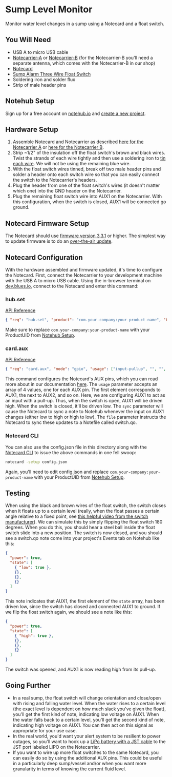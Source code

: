 # Sump Level Monitor

Monitor water level changes in a sump using a Notecard and a float switch.

## You Will Need

* USB A to micro USB cable
* [Notecarrier-A](https://shop.blues.io/products/carr-al) or [Notecarrier-B](https://shop.blues.io/products/carr-b) (for the Notecarrier-B you'll need a separate antenna, which comes with the Notecarrier-B in our shop)
* [Notecard](https://blues.io/products/notecard/)
* [Sump Alarm Three Wire Float Switch](https://www.sumpalarm.com/products/float-switch-for-use-septic-system-sump-pump-water-tank-see-all-five-cable-length-options)
* Soldering iron and solder flux
* Strip of male header pins

## Notehub Setup

Sign up for a free account on [notehub.io](https://notehub.io) and [create a new project](https://dev.blues.io/quickstart/notecard-quickstart/notecard-and-notecarrier-pi/#set-up-notehub).

## Hardware Setup

1. Assemble Notecard and Notecarrier as described [here for the Notecarrier A](https://dev.blues.io/quickstart/notecard-quickstart/notecard-and-notecarrier-a/) or [here for the Notecarrier B](https://dev.blues.io/quickstart/notecard-quickstart/notecard-and-notecarrier-b/).
2. Strip ~1/2" of the insulation off the float switch's brown and black wires. Twist the strands of each wire tightly and then use a soldering iron to [tin each wire](https://www.youtube.com/watch?v=pRPF4wpXX9Q). We will not be using the remaining blue wire.
3. With the float switch wires tinned, break off two male header pins and solder a header onto each switch wire so that you can easily connect the switch to the Notecarrier's headers.
4. Plug the header from one of the float switch's wires (it doesn't matter which one) into the GND header on the Notecarrier.
5. Plug the remaining float switch wire into AUX1 on the Notecarrier. With this configuration, when the switch is closed, AUX1 will be connected go ground.

## Notecard Firmware Setup

The Notecard should use [firmware version 3.3.1](https://dev.blues.io/notecard/notecard-firmware-updates/#v3-3-1-may-23rd-2022) or higher. The simplest way to update firmware is to do an [over-the-air update](https://dev.blues.io/notecard/notecard-firmware-updates/#ota-dfu-with-notehub).

## Notecard Configuration

With the hardware assembled and firmware updated, it's time to configure the Notecard. First, connect the Notecarrier to your development machine with the USB A to micro USB cable. Using the in-browser terminal on [dev.blues.io](https://dev.blues.io/), connect to the Notecard and enter this command:

### hub.set

[API Reference](https://dev.blues.io/api-reference/notecard-api/hub-requests/#hub-set)

```json
{ "req": "hub.set", "product": "com.your-company:your-product-name", "body":{"app":"nf21"} }
```

Make sure to replace `com.your-company:your-product-name` with your ProductUID from [Notehub Setup](#notehub-setup).

### card.aux

[API Reference](https://dev.blues.io/api-reference/notecard-api/card-requests/#card-aux)

```json
{ "req": "card.aux", "mode": "gpio", "usage": ["input-pullup", "", "", ""], "sync": true, "file": "switch.qo" }
```

This command configures the Notecard's AUX pins, which you can read more about in our documentation [here](https://dev.blues.io/notecard/notecard-walkthrough/advanced-notecard-configuration/#using-aux-gpio-mode). The `usage` parameter accepts an array of 4 values, one for each AUX pin. The first element corresponds to AUX1, the next to AUX2, and so on. Here, we are configuring AUX1 to act as an input with a pull-up. Thus, when the switch is open, AUX1 will be driven high. When the switch is closed, it'll be driven low. The `sync` parameter will cause the Notecard to sync a note to Notehub whenever the input on AUX1 changes (either low to high or high to low). The `file` parameter instructs the Notecard to sync these updates to a Notefile called switch.qo.

### Notecard CLI

You can also use the config.json file in this directory along with the [Notecard CLI](https://dev.blues.io/tools-and-sdks/notecard-cli/) to issue the above commands in one fell swoop:

```sh
notecard -setup config.json
```

Again, you'll need to edit config.json and replace `com.your-company:your-product-name` with your ProductUID from [Notehub Setup](#notehub-setup).

## Testing

When using the black and brown wires of the float switch, the switch closes when it floats up to a certain level (really, when the float passes a certain angle relative to a fixed point, see [this helpful video from the switch manufacturer](https://www.youtube.com/watch?v=TKwO1jg0erk&t=26s)). We can simulate this by simply flipping the float switch 180 degrees. When you do this, you should hear a steel ball inside the float switch slide into a new position. The switch is now closed, and you should see a switch.qo note come into your project's Events tab on Notehub like this:

```json
{
  "power": true,
  "state": [
    { "low": true },
    {},
    {},
    {}
  ]
}
```

This note indicates that AUX1, the first element of the `state` array, has been driven low, since the switch has closed and connected AUX1 to ground. If we flip the float switch again, we should see a note like this:

```json
{
  "power": true,
  "state": [
    { "high": true },
    {},
    {},
    {}
  ]
}
```

The switch was opened, and AUX1 is now reading high from its pull-up.

## Going Further

- In a real sump, the float switch will change orientation and close/open with rising and falling water level. When the water rises to a certain level (the exact level is dependent on how much slack you've given the float), you'll get the first kind of note, indicating low voltage on AUX1. When the water falls back to a certain level, you'll get the second kind of note, indicating high voltage on AUX1. You can then act on this signal as appropriate for your use case.
- In the real world, you'd want your alert system to be resilient to power outages, so you'll want to hook up a [LiPo battery with a JST cable](https://shop.blues.io/products/5-000-mah-lipo-battery) to the JST port labeled LIPO on the Notecarrier. 
- If you want to wire up more float switches to the same Notecard, you can easily do so by using the additional AUX pins. This could be useful in a particularly deep sump/vessel and/or when you want more granularity in terms of knowing the current fluid level.

